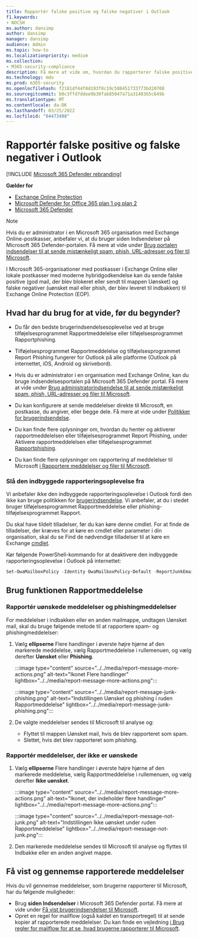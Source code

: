 ```yaml
---
title: Rapportér falske positive og falske negativer i Outlook
f1.keywords:
- NOCSH
ms.author: dansimp
author: dansimp
manager: dansimp
audience: Admin
ms.topic: how-to
ms.localizationpriority: medium
ms.collection:
- M365-security-compliance
description: Få mere at vide om, hvordan du rapporterer falske positive og falske Outlook ved hjælp af funktionen Rapportmeddelelse.
ms.technology: mdo
ms.prod: m365-security
ms.openlocfilehash: f2181df44f8d193f8c19c508451733773bd20708
ms.sourcegitcommit: b0c3ffd7ddee9b30fab85047a71a31483b5c649b
ms.translationtype: MT
ms.contentlocale: da-DK
ms.lasthandoff: 03/25/2022
ms.locfileid: "64473498"
---
```

# <a name="report-false-positives-and-false-negatives-in-outlook"></a>Rapportér falske positive og falske negativer i Outlook

[!INCLUDE [Microsoft 365 Defender rebranding](../includes/microsoft-defender-for-office.md)]

**Gælder for**
- [Exchange Online Protection](exchange-online-protection-overview.md)
- [Microsoft Defender for Office 365 plan 1 og plan 2](defender-for-office-365.md)
- [Microsoft 365 Defender](../defender/microsoft-365-defender.md)

> [!NOTE]
> Hvis du er administrator i en Microsoft 365 organisation med Exchange Online-postkasser, anbefaler vi, at du bruger siden Indsendelser på Microsoft 365 Defender-portalen. Få mere at vide under [Brug portalen indsendelser til at sende mistænkeligt spam, phish, URL-adresser og filer til Microsoft](admin-submission.md).

I Microsoft 365-organisationer med postkasser i Exchange Online eller lokale postkasser med moderne hybridgodkendelse kan du sende falske positive (god mail, der blev blokeret eller sendt til mappen Uønsket) og falske negativer (uønsket mail eller phish, der blev leveret til indbakken) til Exchange Online Protection (EOP).

## <a name="what-do-you-need-to-know-before-you-begin"></a>Hvad har du brug for at vide, før du begynder?

- Du får den bedste brugerindsendelsesoplevelse ved at bruge tilføjelsesprogrammet Rapportmeddelelse eller tilføjelsesprogrammet Rapportphishing.

- Tilføjelsesprogrammet Rapportmeddelelse og tilføjelsesprogrammet Report Phishing fungerer for Outlook på alle platforme (Outlook på internettet, iOS, Android og skrivebord).

- Hvis du er administrator i en organisation med Exchange Online, kan du bruge indsendelsesportalen på Microsoft 365 Defender portal. Få mere at vide under [Brug administratorindsendelse til at sende mistænkeligt spam, phish, URL-adresser og filer til Microsoft](admin-submission.md).

- Du kan konfigurere at sende meddelelser direkte til Microsoft, en postkasse, du angiver, eller begge dele. Få mere at vide under [Politikker for brugerindsendelse](user-submission.md).

- Du kan finde flere oplysninger om, hvordan du henter og aktiverer rapportmeddelelsen eller tilføjelsesprogrammet Report Phishing, under Aktivere rapportmeddelelsen eller tilføjelsesprogrammet [Rapportphishing](enable-the-report-message-add-in.md).

- Du kan finde flere oplysninger om rapportering af meddelelser til Microsoft [i Rapportere meddelelser og filer til Microsoft](report-junk-email-messages-to-microsoft.md).

### <a name="turn-off-the-built-in-reporting-experience"></a>Slå den indbyggede rapporteringsoplevelse fra

Vi anbefaler ikke den indbyggede rapporteringsoplevelse i Outlook fordi den ikke kan bruge politikken for [brugerindsendelse](./user-submission.md). Vi anbefaler, at du i stedet bruger tilføjelsesprogrammet Rapportmeddelelse eller phishing-tilføjelsesprogrammet Rapport.

Du skal have tildelt tilladelser, før du kan køre denne cmdlet. For at finde de tilladelser, der kræves for at køre en cmdlet eller parameter i din organisation, skal du se Find de nødvendige tilladelser til at køre en Exchange [cmdlet](/powershell/exchange/find-exchange-cmdlet-permissions).

Kør følgende PowerShell-kommando for at deaktivere den indbyggede rapporteringsoplevelse i Outlook på internettet:

```powershell
Set-OwaMailboxPolicy -Identity OwaMailboxPolicy-Default -ReportJunkEmailEnabled $false
```


## <a name="use-the-report-message-feature"></a>Brug funktionen Rapportmeddelelse

### <a name="report-junk-and-phishing-messages"></a>Rapportér uønskede meddelelser og phishingmeddelelser

For meddelelser i indbakken eller en anden mailmappe, undtagen Uønsket mail, skal du bruge følgende metode til at rapportere spam- og phishingmeddelelser:

1. Vælg **ellipserne** Flere handlinger i øverste højre hjørne af den markerede meddelelse, vælg Rapportmeddelelse i rullemenuen, og vælg derefter **Uønsket** eller **Phishing**.

   :::image type="content" source="../../media/report-message-more-actions.png" alt-text="Ikonet Flere handlinger" lightbox="../../media/report-message-more-actions.png":::

   :::image type="content" source="../../media/report-message-junk-phishing.png" alt-text="Indstillingen Uønsket og phishing i ruden Rapportmeddelelse" lightbox="../../media/report-message-junk-phishing.png":::

2. De valgte meddelelser sendes til Microsoft til analyse og:
   - Flyttet til mappen Uønsket mail, hvis de blev rapporteret som spam.
   - Slettet, hvis det blev rapporteret som phishing.

### <a name="report-messages-that-are-not-junk"></a>Rapportér meddelelser, der ikke er uønskede

1. Vælg **ellipserne** Flere handlinger i øverste højre hjørne af den markerede meddelelse, vælg Rapportmeddelelse i rullemenuen, og vælg derefter **Ikke uønsket**.

   :::image type="content" source="../../media/report-message-more-actions.png" alt-text="Ikonet, der indeholder flere handlinger" lightbox="../../media/report-message-more-actions.png":::

   :::image type="content" source="../../media/report-message-not-junk.png" alt-text="Indstillingen Ikke uønsket under ruden Rapportmeddelelse" lightbox="../../media/report-message-not-junk.png":::

2. Den markerede meddelelse sendes til Microsoft til analyse og flyttes til Indbakke eller en anden angivet mappe.

## <a name="view-and-review-reported-messages"></a>Få vist og gennemse rapporterede meddelelser

Hvis du vil gennemse meddelelser, som brugerne rapporterer til Microsoft, har du følgende muligheder:

- Brug **siden Indsendelser** i Microsoft 365 Defender portal. Få mere at vide under [Få vist brugerindsendelser til Microsoft](admin-submission.md#view-user-submissions-to-microsoft).
- Opret en regel for mailflow (også kaldet en transportregel) til at sende kopier af rapporterede meddelelser. Du kan finde en vejledning [i Brug regler for mailflow for at se, hvad brugerne rapporterer til Microsoft](/exchange/security-and-compliance/mail-flow-rules/use-rules-to-see-what-users-are-reporting-to-microsoft).
